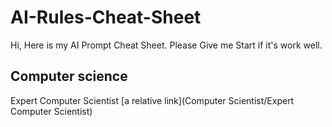 # AI-Rules-Cheat-Sheet
Hi, Here is my AI Prompt Cheat Sheet. Please Give me Start if it's work well.

## Computer science
Expert Computer Scientist [a relative link](Computer Scientist/Expert Computer Scientist)
